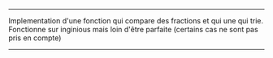 *****************************************************************************************************************************
                                                                                                                           
Implementation d'une fonction qui compare des fractions et qui une qui trie.
Fonctionne sur inginious mais loin d'être parfaite (certains cas ne sont pas pris en compte)                                          
                                                                                                                           
*****************************************************************************************************************************
